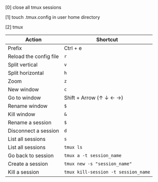 
[0] close all tmux sessions

[1] touch .tmux.config in user home directory

[2] tmux


| Action                    | Shortcut                       |
|---------------------------|--------------------------------|
| Prefix                    | Ctrl + e                       |
| Reload the config file    | `r`                            |
| Split vertical            | `v`                            |
| Split horizontal          | `h`                            |
| Zoom                      | `z`                            |
| New window                | `c`                            |
| Go to window              | Shift + Arrow (↑ ↓ ← →)        |
| Rename window             | `$`                            |
| Kill window               | `&`                            |
| Rename a session          | `$`                            |
| Disconnect a session      | `d`                            |
| List all sessions         | `s`                            |
| List all sessions         | `tmux ls`                      |
| Go back to session        | `tmux a -t session_name`       |
| Create a session          | `tmux new -s "session_name"`   |
| Kill a session            | `tmux kill-session -t session_name` |
